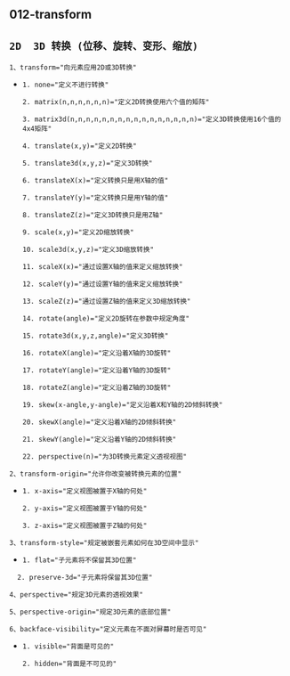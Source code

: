 ## 012-transform

`2D  3D 转换 (位移、旋转、变形、缩放)`
--

`1、transform="向元素应用2D或3D转换"`

- `1. none="定义不进行转换"`

  `2. matrix(n,n,n,n,n,n)="定义2D转换使用六个值的矩阵"`

  `3. matrix3d(n,n,n,n,n,n,n,n,n,n,n,n,n,n,n,n)="定义3D转换使用16个值的4x4矩阵"`

  `4. translate(x,y)="定义2D转换"`

  `5. translate3d(x,y,z)="定义3D转换"`

  `6. translateX(x)="定义转换只是用X轴的值"`

  `7. translateY(y)="定义转换只是用Y轴的值"`

  `8. translateZ(z)="定义3D转换只是用Z轴"`

  `9. scale(x,y)="定义2D缩放转换"`

  `10. scale3d(x,y,z)="定义3D缩放转换"`

  `11. scaleX(x)="通过设置X轴的值来定义缩放转换"`

  `12. scaleY(y)="通过设置Y轴的值来定义缩放转换"`

  `13. scaleZ(z)="通过设置Z轴的值来定义3D缩放转换"`

  `14. rotate(angle)="定义2D旋转在参数中规定角度"`

  `15. rotate3d(x,y,z,angle)="定义3D转换"`

  `16. rotateX(angle)="定义沿着X轴的3D旋转"`

  `17. rotateY(angle)="定义沿着Y轴的3D旋转"`

  `18. rotateZ(angle)="定义沿着Z轴的3D旋转"`

  `19. skew(x-angle,y-angle)="定义沿着X和Y轴的2D倾斜转换"`

  `20. skewX(angle)="定义沿着X轴的2D倾斜转换"`

  `21. skewY(angle)="定义沿着Y轴的2D倾斜转换"`

  `22. perspective(n)="为3D转换元素定义透视视图"`


`2、transform-origin="允许你改变被转换元素的位置"`

- `1. x-axis="定义视图被置于X轴的何处"`

  `2. y-axis="定义视图被置于Y轴的何处"`

  `3. z-axis="定义视图被置于Z轴的何处"`

`3、transform-style="规定被嵌套元素如何在3D空间中显示"`

- `1. flat="子元素将不保留其3D位置"`

`  2. preserve-3d="子元素将保留其3D位置"`

`4、perspective="规定3D元素的透视效果"`

`5、perspective-origin="规定3D元素的底部位置"`

`6、backface-visibility="定义元素在不面对屏幕时是否可见"`

- `1. visible="背面是可见的"`

  `2. hidden="背面是不可见的"` 
